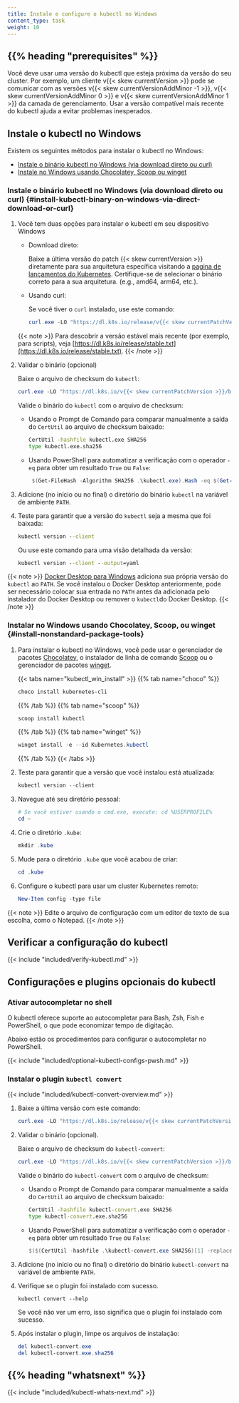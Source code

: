 ```yaml
---
title: Instale e configure o kubectl no Windows
content_type: task
weight: 10
---
```


## {{% heading "prerequisites" %}}

Você deve usar uma versão do kubectl que esteja próxima da versão do seu cluster. Por exemplo, um cliente v{{< skew currentVersion >}} pode se comunicar com as versões v{{< skew currentVersionAddMinor -1 >}}, v{{< skew currentVersionAddMinor 0 >}} e v{{< skew currentVersionAddMinor 1 >}} da camada de gerenciamento. Usar a versão compatível mais recente do kubectl ajuda a evitar problemas inesperados.

## Instale o kubectl no Windows

Existem os seguintes métodos para instalar o kubectl no Windows:

- [Instale o binário kubectl no Windows (via download direto ou curl)](#install-kubectl-binary-on-windows-via-direct-download-or-curl)
- [Instale no Windows usando Chocolatey, Scoop ou winget](#install-nonstandard-package-tools)

### Instale o binário kubectl no Windows (via download direto ou curl) {#install-kubectl-binary-on-windows-via-direct-download-or-curl}

1. Você tem duas opções para instalar o kubectl em seu dispositivo Windows

   - Download direto:
     
     Baixe a última versão do patch {{< skew currentVersion >}} diretamente para sua arquitetura específica visitando a [pagina de lançamentos do Kubernetes](https://kubernetes.io/releases/download/#binaries). Certifique-se de selecionar o binário correto para a sua arquitetura. (e.g., amd64, arm64, etc.).
   
   - Usando curl:

     Se você tiver o `curl` instalado, use este comando:

     ```powershell
     curl.exe -LO "https://dl.k8s.io/release/v{{< skew currentPatchVersion >}}/bin/windows/amd64/kubectl.exe"
     ```

   {{< note >}}
   Para descobrir a versão estável mais recente (por exemplo, para scripts), veja
   [https://dl.k8s.io/release/stable.txt](https://dl.k8s.io/release/stable.txt).
   {{< /note >}}

2. Validar o binário (opcional)

   Baixe o arquivo de checksum do `kubectl`:

   ```powershell
   curl.exe -LO "https://dl.k8s.io/v{{< skew currentPatchVersion >}}/bin/windows/amd64/kubectl.exe.sha256"
   ```

   Valide o binário do `kubectl` com o arquivo de checksum:

   - Usando o Prompt de Comando para comparar manualmente a saída do `CertUtil` ao arquivo de checksum baixado:

     ```cmd
     CertUtil -hashfile kubectl.exe SHA256
     type kubectl.exe.sha256
     ```

   - Usando PowerShell para automatizar a verificação com o operador `-eq` para obter 
     um resultado `True` ou `False`:

     ```powershell
      $(Get-FileHash -Algorithm SHA256 .\kubectl.exe).Hash -eq $(Get-Content .\kubectl.exe.sha256)
     ```

3. Adicione (no início ou no final) o diretório do binário `kubectl` na variável de ambiente `PATH`.

4. Teste para garantir que a versão do `kubectl` seja a mesma que foi baixada:

   ```cmd
   kubectl version --client
   ```
   
   Ou use este comando para uma visão detalhada da versão:

   ```cmd
   kubectl version --client --output=yaml
   ```



{{< note >}}
[Docker Desktop para Windows](https://docs.docker.com/docker-for-windows/#kubernetes)
adiciona sua própria versão do `kubectl` ao `PATH`. Se você instalou o Docker Desktop anteriormente,
pode ser necessário colocar sua entrada no `PATH` antes da adicionada pelo instalador do Docker Desktop
ou remover o `kubectl`do Docker Desktop.
{{< /note >}}

### Instalar no Windows usando Chocolatey, Scoop, ou winget {#install-nonstandard-package-tools}

1. Para instalar o kubectl no Windows, você pode usar o gerenciador de pacotes [Chocolatey](https://chocolatey.org),
   o instalador de linha de comando [Scoop](https://scoop.sh) ou o gerenciador de pacotes
   [winget](https://learn.microsoft.com/en-us/windows/package-manager/winget/).

   {{< tabs name="kubectl_win_install" >}}
   {{% tab name="choco" %}}
   ```powershell
   choco install kubernetes-cli
   ```
   {{% /tab %}}
   {{% tab name="scoop" %}}
   ```powershell
   scoop install kubectl
   ```
   {{% /tab %}}
   {{% tab name="winget" %}}
   ```powershell
   winget install -e --id Kubernetes.kubectl
   ```
   {{% /tab %}}
   {{< /tabs >}}

2. Teste para garantir que a versão que você instalou está atualizada:

   ```powershell
   kubectl version --client
   ```

3. Navegue até seu diretório pessoal:

   ```powershell
   # Se você estiver usando o cmd.exe, execute: cd %USERPROFILE%
   cd ~
   ```

4. Crie o diretório `.kube`:

   ```powershell
   mkdir .kube
   ```

5. Mude para o diretório `.kube` que você acabou de criar:

   ```powershell
   cd .kube
   ```

6. Configure o kubectl para usar um cluster Kubernetes remoto:

   ```powershell
   New-Item config -type file
   ```

{{< note >}}
Edite o arquivo de configuração com um editor de texto de sua escolha, como o Notepad.
{{< /note >}}

## Verificar a configuração do kubectl

{{< include "included/verify-kubectl.md" >}}

## Configurações e plugins opcionais do kubectl

### Ativar autocompletar no shell

O kubectl oferece suporte ao autocompletar para Bash, Zsh, Fish e PowerShell,
o que pode economizar tempo de digitação.

Abaixo estão os procedimentos para configurar o autocompletar no PowerShell.

{{< include "included/optional-kubectl-configs-pwsh.md" >}}

### Instalar o plugin `kubectl convert`

{{< include "included/kubectl-convert-overview.md" >}}

1. Baixe a última versão com este comando:

   ```powershell
   curl.exe -LO "https://dl.k8s.io/release/v{{< skew currentPatchVersion >}}/bin/windows/amd64/kubectl-convert.exe"
   ```

2. Validar o binário (opcional).

   Baixe o arquivo de checksum do `kubectl-convert`:

   ```powershell
   curl.exe -LO "https://dl.k8s.io/v{{< skew currentPatchVersion >}}/bin/windows/amd64/kubectl-convert.exe.sha256"
   ```

   Valide o binário do `kubectl-convert` com o arquivo de checksum:

   - Usando o Prompt de Comando para comparar manualmente a saída do `CertUtil` ao arquivo de checksum baixado:

     ```cmd
     CertUtil -hashfile kubectl-convert.exe SHA256
     type kubectl-convert.exe.sha256
     ```

   - Usando PowerShell para automatizar a verificação com o operador `-eq` para obter 
     um resultado `True` ou `False`:

     ```powershell
     $($(CertUtil -hashfile .\kubectl-convert.exe SHA256)[1] -replace " ", "") -eq $(type .\kubectl-convert.exe.sha256)
     ```

3. Adicione (no início ou no final) o diretório do binário `kubectl-convert` na variável de ambiente `PATH`.

4. Verifique se o plugin foi instalado com sucesso.

   ```shell
   kubectl convert --help
   ```

   Se você não ver um erro, isso significa que o plugin foi instalado com sucesso.

5. Após instalar o plugin, limpe os arquivos de instalação:

   ```powershell
   del kubectl-convert.exe
   del kubectl-convert.exe.sha256
   ```

## {{% heading "whatsnext" %}}

{{< include "included/kubectl-whats-next.md" >}}
